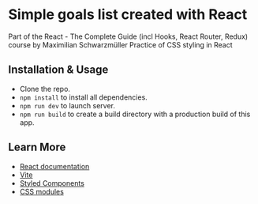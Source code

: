 
# Simple goals list created with React

Part of the React - The Complete Guide (incl Hooks, React Router, Redux) course by Maximilian Schwarzmüller
Practice of CSS styling in React 

## Installation & Usage

- Clone the repo.
- `npm install` to install all dependencies.
- `npm run dev` to launch server.
- `npm run build` to create a build directory with a production build of this app.

## Learn More

- [React documentation](https://reactjs.org/)
- [Vite](https://vitejs.dev/)
- [Styled Components](https://styled-components.com/)
- [CSS modules](https://create-react-app.dev/docs/adding-a-css-modules-stylesheet/)

